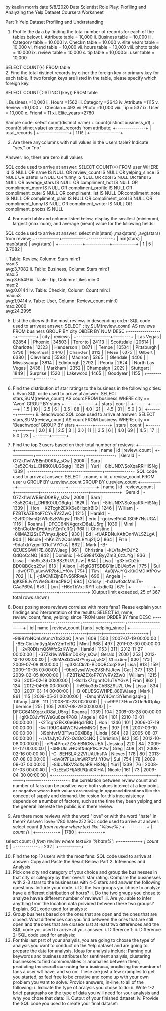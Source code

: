 by kaelin morris
date 5/8/2020
Data Scientist Role Play: Profiling and Analyzing the Yelp Dataset Coursera Worksheet

Part 1: Yelp Dataset Profiling and Understanding

1. Profile the data by finding the total number of records for each of the tables below: 
i. Attribute table = 10,000 
ii. Business table = 10,000 
iii. Category table = 10,000 
iv. Checkin table = 10,000 
v. elite_years table = 10,000 
vi. friend table = 10,000 
vii. hours table = 10,000 
viii. photo table = 10,000 
ix. review table = 10,000 
x. tip table = 10,000 
xi. user table = 10,000 

SELECT COUNT(*)
FROM table    
2. Find the total distinct records by either the foreign key or primary key for each table. If two foreign keys are listed in the table, please specify which foreign key.

SELECT COUNT(DISTINCT(key))
FROM table
    
i. Business =10,000
ii. Hours =1562
iii. Category =2643
iv. Attribute =1115
v. Review =10,000
vi. Checkin = 493
vii. Photo =10,000
viii. Tip = 537
ix. User = 10,000
x. Friend = 11
xi. Elite_years =2780

Sample code:
select count(distinct name)  + count(distinct business_id) + count(distinct value)
as
total_records
from attribute;
+---------------+
| total_records |
+---------------+
|          1115 |
+---------------+

3. Are there any columns with null values in the Users table? Indicate "yes," or "no."

Answer: no, there are zero null values 

SQL code used to arrive at answer:
SELECT COUNT(*)
FROM user
WHERE id IS NULL OR 
name IS NULL OR
review_count IS NULL OR 
yelping_since IS NULL OR
useful IS NULL OR
funny IS NULL OR 
cool IS NULL OR 
fans IS NULL OR 
average_stars IS NULL OR 
compliment_hot IS NULL OR 
compliment_more IS NULL OR
compliment_profile IS NULL OR 
compliment_cute IS NULL OR 
compliment_list IS NULL OR 
compliment_note IS NULL OR
compliment_plain IS NULL OR
compliment_cool IS NULL OR
compliment_funny IS NULL OR 
compliment_writer IS NULL OR 
compliment_photos IS NULL 

4. For each table and column listed below, display the smallest (minimum), largest (maximum), and average (mean) value for the following fields:

SQL code used to arrive at answer:
select min(stars)
,max(stars)
,avg(stars)
from review;
+------------+------------+------------+
| min(stars) | max(stars) | avg(stars) |
+------------+------------+------------+
|          1 |          5 |     3.7082 |
    
i. Table: Review, Column: Stars
min:1	 
max:5	 
avg:3.7082
ii. Table: Business, Column: Stars
min:1	
max:5	
avg:3.6549
iii. Table: Tip, Column: Likes
min:0	
max:2	
avg:0.0144
iv. Table: Checkin, Column: Count
min:1	
max:53		
avg:1.9414
v. Table: User, Column: Review_count
min:0	
max:2000	
avg:24.2995

5. List the cities with the most reviews in descending order:
SQL code used to arrive at answer:
SELECT city,SUM(review_count) AS reviews
FROM business
GROUP BY city
ORDER BY NUM DESC
                +-----------------+---------+
		| city            | reviews |
		+-----------------+---------+
		| Las Vegas       |   82854 |
		| Phoenix         |   34503 |
		| Toronto         |   24113 |
		| Scottsdale      |   20614 |
		| Charlotte       |   12523 |
		| Henderson       |   10871 |
		| Tempe           |   10504 |
		| Pittsburgh      |    9798 |
		| Montréal        |    9448 |
		| Chandler        |    8112 |
		| Mesa            |    6875 |
		| Gilbert         |    6380 |
		| Cleveland       |    5593 |
		| Madison         |    5265 |
		| Glendale        |    4406 |
		| Mississauga     |    3814 |
		| Edinburgh       |    2792 |
		| Peoria          |    2624 |
		| North Las Vegas |    2438 |
		| Markham         |    2352 |
		| Champaign       |    2029 |
		| Stuttgart       |    1849 |
		| Surprise        |    1520 |
		| Lakewood        |    1465 |
		| Goodyear        |    1155 |
		+-----------------+---------+

6. Find the distribution of star ratings to the business in the following cities:
i. Avon
SQL code used to arrive at answer:
SELECT stars,SUM(review_count) AS count
FROM business
WHERE city == 'Avon'
GROUP BY stars
+-------+-------+
| stars | count |
+-------+-------+
|   1.5 |    10 |
|   2.5 |     6 |
|   3.5 |    88 |
|   4.0 |    21 |
|   4.5 |    31 |
|   5.0 |     3 |
+-------+-------+
ii. Beachwood
SQL code used to arrive at answer:
SELECT stars,SUM(review_count) AS count
FROM business
WHERE city == 'Beachwood'
GROUP BY stars
+-------+-------+
| stars | count |
+-------+-------+
|   2.0 |     8 |
|   2.5 |     3 |
|   3.0 |    11 |
|   3.5 |     6 |
|   4.0 |    69 |
|   4.5 |    17 |
|   5.0 |    23 |
+-------+-------+

7. Find the top 3 users based on their total number of reviews:
+-----------+------------------------+--------------+
| name      | id                     | review_count |
+-----------+------------------------+--------------+
| Gerald    | -G7Zkl1wIWBBmD0KRy_sCw |         2000 |
| Sara      | -3s52C4zL_DHRK0ULG6qtg |         1629 |
| Yuri      | -8lbUNlXVSoXqaRRiHiSNg |         1339 |
+-----------+------------------------+--------------+
SQL code used to arrive at answer:
SELECT u.name, u.id, u.review_count
FROM user u
GROUP BY u.review_count
GROUP BY u.review_count
+-----------+------------------------+--------------+
| name      | id                     | review_count |
+-----------+------------------------+--------------+
| Gerald    | -G7Zkl1wIWBBmD0KRy_sCw |         2000 |
| Sara      | -3s52C4zL_DHRK0ULG6qtg |         1629 |
| Yuri      | -8lbUNlXVSoXqaRRiHiSNg |         1339 |
| .Hon      | -K2Tcgh2EKX6e6HqqIrBIQ |         1246 |
| William   | -FZBTkAZEXoP7CYvRV2ZwQ |         1215 |
| Harald    | --2vR0DIsmQ6WfcSzKWigw |         1153 |
| eric      | -gokwePdbXjfS0iF7NsUGA |         1116 |
| Roanna    | -DFCC64NXgqrxlO8aLU5rg |         1039 |
| Mimi      | -8EnCioUmDygAbsYZmTeRQ |          968 |
| Christine | -0IiMAZI2SsQ7VmyzJjokQ |          930 |
| Ed        | -fUARDNuXAfrOn4WLSZLgA |          904 |
| Nicole    | -hKniZN2OdshWLHYuj21jQ |          864 |
| Fran      | -9da1xk7zgnnfO1uTVYGkA |          862 |
| Mark      | -B-QEUESGWHPE_889WJaeg |          861 |
| Christina | -kLVfaJytOJY2-QdQoCcNQ |          842 |
| Dominic   | -kO6984fXByyZm3_6z2JYg |          836 |
| Lissa     | -lh59ko3dxChBSZ9U7LfUw |          834 |
| Lisa      | -g3XIcCb2b-BD0QBCcq2Sw |          813 |
| Alison    | -l9giG8TSDBG1jnUBUXp5w |          775 |
| Sui       | -dw8f7FLaUmWR7bfJ_Yf0w |          754 |
| Tim       | -AaBjWJYiQxXkCMDlXfPGw |          702 |
| L         | -jt1ACMiZljnBFvS6RRvnA |          696 |
| Angela    | -IgKkE8JvYNWeGu8ze4P8Q |          694 |
| Crissy    | -hxUwfo3cMnLTv-CAaP69A |          676 |
| Lyn       | -H6cTbVxeIRYR-atxdielQ |          675 |
+-----------+------------------------+--------------+
(Output limit exceeded, 25 of 367 total rows shown)	

8. Does posing more reviews correlate with more fans?
Please explain your findings and interpretation of the results:
SELECT id,
name,
review_count,
fans,
yelping_since
FROM user
ORDER BY fans DESC
                +------------------------+-----------+--------------+------+---------------------+
		| id                     | name      | review_count | fans | yelping_since       |
		+------------------------+-----------+--------------+------+---------------------+
		| -9I98YbNQnLdAmcYfb324Q | Amy       |          609 |  503 | 2007-07-19 00:00:00 |
		| -8EnCioUmDygAbsYZmTeRQ | Mimi      |          968 |  497 | 2011-03-30 00:00:00 |
		| --2vR0DIsmQ6WfcSzKWigw | Harald    |         1153 |  311 | 2012-11-27 00:00:00 |
		| -G7Zkl1wIWBBmD0KRy_sCw | Gerald    |         2000 |  253 | 2012-12-16 00:00:00 |
		| -0IiMAZI2SsQ7VmyzJjokQ | Christine |          930 |  173 | 2009-07-08 00:00:00 |
		| -g3XIcCb2b-BD0QBCcq2Sw | Lisa      |          813 |  159 | 2009-10-05 00:00:00 |
		| -9bbDysuiWeo2VShFJJtcw | Cat       |          377 |  133 | 2009-02-05 00:00:00 |
		| -FZBTkAZEXoP7CYvRV2ZwQ | William   |         1215 |  126 | 2015-02-19 00:00:00 |
		| -9da1xk7zgnnfO1uTVYGkA | Fran      |          862 |  124 | 2012-04-05 00:00:00 |
		| -lh59ko3dxChBSZ9U7LfUw | Lissa     |          834 |  120 | 2007-08-14 00:00:00 |
		| -B-QEUESGWHPE_889WJaeg | Mark      |          861 |  115 | 2009-05-31 00:00:00 |
		| -DmqnhW4Omr3YhmnigaqHg | Tiffany   |          408 |  111 | 2008-10-28 00:00:00 |
		| -cv9PPT7IHux7XUc9dOpkg | bernice   |          255 |  105 | 2007-08-29 00:00:00 |
		| -DFCC64NXgqrxlO8aLU5rg | Roanna    |         1039 |  104 | 2006-03-28 00:00:00 |
		| -IgKkE8JvYNWeGu8ze4P8Q | Angela    |          694 |  101 | 2010-10-01 00:00:00 |
		| -K2Tcgh2EKX6e6HqqIrBIQ | .Hon      |         1246 |  101 | 2006-07-19 00:00:00 |
		| -4viTt9UC44lWCFJwleMNQ | Ben       |          307 |   96 | 2007-03-10 00:00:00 |
		| -3i9bhfvrM3F1wsC9XIB8g | Linda     |          584 |   89 | 2005-08-07 00:00:00 |
		| -kLVfaJytOJY2-QdQoCcNQ | Christina |          842 |   85 | 2012-10-08 00:00:00 |
		| -ePh4Prox7ZXnEBNGKyUEA | Jessica   |          220 |   84 | 2009-01-12 00:00:00 |
		| -4BEUkLvHQntN6qPfKJP2w | Greg      |          408 |   81 | 2008-02-16 00:00:00 |
		| -C-l8EHSLXtZZVfUAUhsPA | Nieves    |          178 |   80 | 2013-07-08 00:00:00 |
		| -dw8f7FLaUmWR7bfJ_Yf0w | Sui       |          754 |   78 | 2009-09-07 00:00:00 |
		| -8lbUNlXVSoXqaRRiHiSNg | Yuri      |         1339 |   76 | 2008-01-03 00:00:00 |
		| -0zEEaDFIjABtPQni0XlHA | Nicole    |          161 |   73 | 2009-04-30 00:00:00 |
		+------------------------+-----------+--------------+------+---------------------+
the correlation between review count and number of fans can be positive were both values intercet at a key point. or negative
where both values are moving in opposed directions like the concept of supply and demand.
the resion for this inconsistency depends on a number of factors, such as the time they been yelping,and the general intereste the public is in there review.

9. Are there more reviews with the word "love" or with the word "hate" in them?
Answer: 
love=1780
hate=232
SQL code used to arrive at answer:
select
count (*)
from review
where text like '%love%';
+-----------+
| count (*) |
+-----------+
|      1780 |
+-----------+

select
count (*)
from review
where text like '%hate%';
+-----------+
| count (*) |
+-----------+
|       232 |
+-----------+

10. Find the top 10 users with the most fans:
SQL code used to arrive at answer:
Copy and Paste the Result Below:
Part 2: Inferences and Analysis
1. Pick one city and category of your choice and group the businesses in that city or category by their overall star rating. Compare the businesses with 2-3 stars to the businesses with 4-5 stars and answer the following questions. Include your code.
i. Do the two groups you chose to analyze have a different distribution of hours?
ii. Do the two groups you chose to analyze have a different number of reviews?
iii. Are you able to infer anything from the location data provided between these two groups? Explain.
SQL code used for analysis:
2. Group business based on the ones that are open and the ones that are closed. What differences can you find between the ones that are still open and the ones that are closed? List at least two differences and the SQL code you used to arrive at your answer.
i. Difference 1:
ii. Difference 2:
SQL code used for analysis:
3. For this last part of your analysis, you are going to choose the type of analysis you want to conduct on the Yelp dataset and are going to prepare the data for analysis.
Ideas for analysis include: Parsing out keywords and business attributes for sentiment analysis, clustering businesses to find commonalities or anomalies between them, predicting the overall star rating for a business, predicting the number of fans a user will have, and so on. These are just a few examples to get you started, so feel free to be creative and come up with your own problem you want to solve. Provide answers, in-line, to all of the following:
i. Indicate the type of analysis you chose to do:
ii. Write 1-2 brief paragraphs on the type of data you will need for your analysis and why you chose that data:
iii. Output of your finished dataset:
iv. Provide the SQL code you used to create your final dataset:

